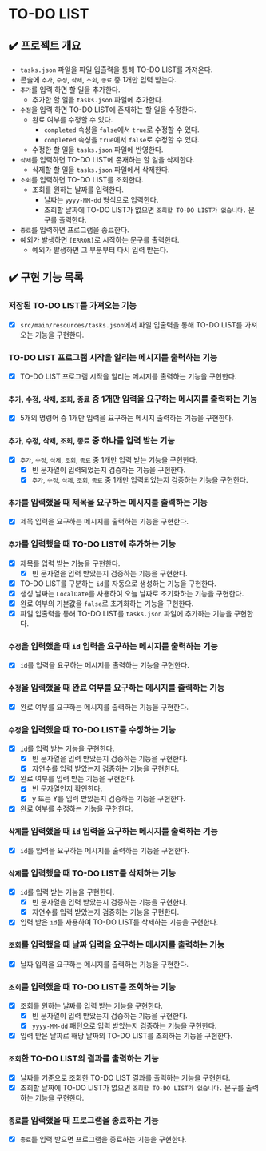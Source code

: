 # TO-DO LIST

## ✔️ 프로젝트 개요
- `tasks.json` 파일을 파일 입출력을 통해 TO-DO LIST를 가져온다.
- 콘솔에 `추가`, `수정`, `삭제`, `조회`, `종료` 중 1개만 입력 받는다.
- `추가`를 입력 하면 할 일을 추가한다.
    - 추가한 할 일을 `tasks.json` 파일에 추가한다.
- `수정`을 입력 하면 TO-DO LIST에 존재하는 할 일을 수정한다.
    - 완료 여부를 수정할 수 있다.
        - `completed` 속성을 `false`에서 `true`로 수정할 수 있다.
        - `completed` 속성을 `true`에서 `false`로 수정할 수 있다.
    - 수정한 할 일을 `tasks.json` 파일에 반영한다.
- `삭제`를 입력하면 TO-DO LIST에 존재하는 할 일을 삭제한다.
    - 삭제할 할 일을 `tasks.json` 파일에서 삭제한다.
- `조회`를 입력하면 TO-DO LIST를 조회한다.
    - 조회를 원하는 날짜를 입력한다.
        - 날짜는 `yyyy-MM-dd` 형식으로 입력한다.
        - 조회할 날짜에 TO-DO LIST가 없으면 `조회할 TO-DO LIST가 없습니다.` 문구를 출력한다.
- `종료`를 입력하면 프로그램을 종료한다.
- 예외가 발생하면 `[ERROR]`로 시작하는 문구를 출력한다.
    - 예외가 발생하면 그 부분부터 다시 입력 받는다.

## ✔️ 구현 기능 목록

### 저장된 TO-DO LIST를 가져오는 기능
- [x] `src/main/resources/tasks.json`에서 파일 입출력을 통해 TO-DO LIST를 가져오는 기능을 구현한다.

### TO-DO LIST 프로그램 시작을 알리는 메시지를 출력하는 기능
- [x] TO-DO LIST 프로그램 시작을 알리는 메시지를 출력하는 기능을 구현한다.

### `추가`, `수정`, `삭제`, `조회`, `종료` 중 1개만 입력을 요구하는 메시지를 출력하는 기능
- [x] 5개의 명령어 중 1개만 입력을 요구하는 메시지 출력하는 기능을 구현한다.

### `추가`, `수정`, `삭제`, `조회`, `종료` 중 하나를 입력 받는 기능 
- [x] `추가`, `수정`, `삭제`, `조회`, `종료` 중 1개만 입력 받는 기능을 구현한다.
  - [x] 빈 문자열이 입력되었는지 검증하는 기능을 구현한다.
  - [x] `추가`, `수정`, `삭제`, `조회`, `종료` 중 1개만 입력되었는지 검증하는 기능을 구현한다.

### `추가`를 입력했을 때 제목을 요구하는 메시지를 출력하는 기능
- [x] 제목 입력을 요구하는 메시지를 출력하는 기능을 구현한다.

### `추가`를 입력했을 때 TO-DO LIST에 추가하는 기능
- [x] 제목를 입력 받는 기능을 구현한다.
  - [x] 빈 문자열을 입력 받았는지 검증하는 기능을 구현한다.
- [x] TO-DO LIST를 구분하는 `id`를 자동으로 생성하는 기능을 구현한다. 
- [x] 생성 날짜는 `LocalDate`를 사용하여 오늘 날짜로 초기화하는 기능을 구현한다.
- [x] 완료 여부의 기본값을 `false`로 초기화하는 기능을 구현한다.
- [x] 파일 입출력을 통해 TO-DO LIST를 `tasks.json` 파일에 추가하는 기능을 구현한다.

### `수정`을 입력했을 때 `id` 입력을 요구하는 메시지를 출력하는 기능
- [x] `id`를 입력을 요구하는 메시지를 출력하는 기능을 구현한다.

### `수정`을 입력했을 때 완료 여부를 요구하는 메시지를 출력하는 기능
- [x] 완료 여부를 요구하는 메시지를 출력하는 기능을 구현한다.

### `수정`을 입력했을 때 TO-DO LIST를 수정하는 기능
- [x] `id`를 입력 받는 기능을 구현한다.
    - [x] 빈 문자열을 입력 받았는지 검증하는 기능을 구현한다.
    - [x] 자연수를 입력 받았는지 검증하는 기능을 구현한다.
- [x] 완료 여부를 입력 받는 기능을 구현한다.
  - [x] 빈 문자열인지 확인한다.
  - [x] y 또는 Y를 입력 받았는지 검증하는 기능을 구현한다.
- [x] 완료 여부를 수정하는 기능을 구현한다.

### `삭제`를 입력했을 때 `id` 입력을 요구하는 메시지를 출력하는 기능
- [x] `id`를 입력을 요구하는 메시지를 출력하는 기능을 구현한다.

### `삭제`를 입력했을 때 TO-DO LIST를 삭제하는 기능
- [x] `id`를 입력 받는 기능을 구현한다.
  - [x] 빈 문자열을 입력 받았는지 검증하는 기능을 구현한다.
  - [x] 자연수를 입력 받았는지 검증하는 기능을 구현한다.
- [x] 입력 받은 `id`를 사용하여 TO-DO LIST를 삭제하는 기능을 구현한다.

### `조회`를 입력했을 때 날짜 입력을 요구하는 메시지를 출력하는 기능
- [x] 날짜 입력을 요구하는 메시지를 출력하는 기능을 구현한다.

### `조회`를 입력했을 때 TO-DO LIST를 조회하는 기능
- [x] 조회를 원하는 날짜를 입력 받는 기능을 구현한다.
  - [x] 빈 문자열이 입력 받았는지 검증하는 기능을 구현한다.
  - [x] `yyyy-MM-dd` 패턴으로 입력 받았는지 검증하는 기능을 구현한다.
- [x] 입력 받은 날짜로 해당 날짜의 TO-DO LIST를 조회하는 기능을 구현한다.

### `조회`한 TO-DO LIST의 결과를 출력하는 기능
- [x] 날짜를 기준으로 조회한 TO-DO LIST 결과를 출력하는 기능을 구현한다.
- [x] 조회할 날짜에 TO-DO LIST가 없으면 `조회할 TO-DO LIST가 없습니다.` 문구를 출력하는 기능을 구현한다.

### `종료`를 입력했을 때 프로그램을 종료하는 기능
- [x] `종료`를 입력 받으면 프로그램을 종료하는 기능을 구현한다.
